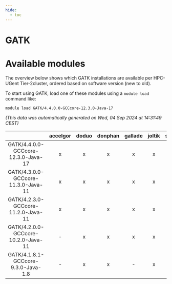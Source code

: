 ```yaml
---
hide:
  - toc
---
```


GATK
====

# Available modules


The overview below shows which GATK installations are available per HPC-UGent Tier-2cluster, ordered based on software version (new to old).

To start using GATK, load one of these modules using a `module load` command like:

```shell
module load GATK/4.4.0.0-GCCcore-12.3.0-Java-17
```

*(This data was automatically generated on Wed, 04 Sep 2024 at 14:31:49 CEST)*  

| |accelgor|doduo|donphan|gallade|joltik|shinx|skitty|
| :---: | :---: | :---: | :---: | :---: | :---: | :---: | :---: |
|GATK/4.4.0.0-GCCcore-12.3.0-Java-17|x|x|x|x|x|x|x|
|GATK/4.3.0.0-GCCcore-11.3.0-Java-11|x|x|x|x|x|-|x|
|GATK/4.2.3.0-GCCcore-11.2.0-Java-11|x|x|x|x|x|-|x|
|GATK/4.2.0.0-GCCcore-10.2.0-Java-11|-|x|x|x|x|-|x|
|GATK/4.1.8.1-GCCcore-9.3.0-Java-1.8|-|x|x|-|x|-|x|
